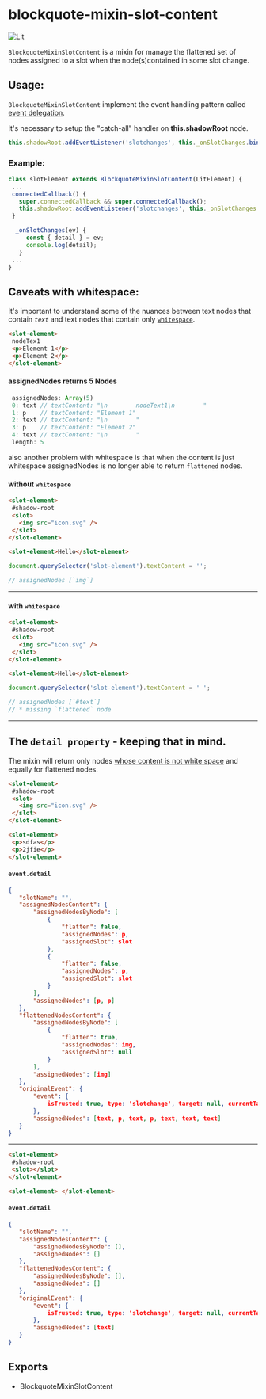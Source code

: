 # blockquote-mixin-slot-content

![Lit](https://img.shields.io/badge/lit-2.0.0-blue)

`BlockquoteMixinSlotContent` is a mixin for manage the flattened set of nodes assigned to a slot when the node(s)contained in some slot change.

## Usage:

`BlockquoteMixinSlotContent` implement the event handling pattern called [event delegation](https://javascript.info/event-delegation).

It's necessary to setup the "catch-all" handler on **this.shadowRoot** node.

```js
this.shadowRoot.addEventListener('slotchanges', this._onSlotChanges.bind(this));
```

### Example:

```js
class slotElement extends BlockquoteMixinSlotContent(LitElement) {
 ...
 connectedCallback() {
   super.connectedCallback && super.connectedCallback();
   this.shadowRoot.addEventListener('slotchanges', this._onSlotChanges.bind(this));
 }

  _onSlotChanges(ev) {
     const { detail } = ev;
     console.log(detail);
   }
 ...
}
```

## Caveats with whitespace:

It's important to understand some of the nuances between text nodes that contain _`text`_ and text nodes that contain only [`whitespace`](https://developer.mozilla.org/en-US/docs/Web/API/Document_Object_Model/Whitespace#what_is_whitespace).

```html
<slot-element>
 nodeTex1
 <p>Element 1</p>
 <p>Element 2</p>
</slot-element>
```

#### assignedNodes returns 5 Nodes

```js
 assignedNodes: Array(5)
 0: text // textContent: "\n        nodeText1\n        "
 1: p    // textContent: "Element 1"
 2: text // textContent: "\n        "
 3: p    // textContent: "Element 2"
 4: text // textContent: "\n        "
 length: 5
```

also another problem with whitespace is that when the content is just whitespace assignedNodes is no longer able to return `flattened` nodes.

#### without `whitespace`

```html
<slot-element>
 #shadow-root
 <slot>
   <img src="icon.svg" />
 </slot>
</slot-element>

<slot-element>Hello</slot-element>
```
```js
document.querySelector('slot-element').textContent = '';

// assignedNodes [`img`]
```


<hr>

#### with `whitespace`

```html
<slot-element>
 #shadow-root
 <slot>
   <img src="icon.svg" />
 </slot>
</slot-element>

<slot-element>Hello</slot-element>
```
```js
document.querySelector('slot-element').textContent = ' ';

// assignedNodes [`#text`]
// * missing `flattened` node
```



<hr>

## The `detail property` - keeping that in mind.

The mixin will return only nodes [whose content is not white space](https://developer.mozilla.org/en-US/docs/Web/API/Document_Object_Model/Whitespace#whitespace_helper_functions)
and equally for flattened nodes.

```html
<slot-element>
 #shadow-root
 <slot>
   <img src="icon.svg" />
 </slot>
</slot-element>

<slot-element>
 <p>sdfas</p>
 <p>2jfie</p>
</slot-element>
```

#### `event.detail`

```json
{
   "slotName": "",
   "assignedNodesContent": {
       "assignedNodesByNode": [
           {
               "flatten": false,
               "assignedNodes": p,
               "assignedSlot": slot
           },
           {
               "flatten": false,
               "assignedNodes": p,
               "assignedSlot": slot
           }
       ],
       "assignedNodes": [p, p]
   },
   "flattenedNodesContent": {
       "assignedNodesByNode": [
           {
               "flatten": true,
               "assignedNodes": img,
               "assignedSlot": null
           }
       ],
       "assignedNodes": [img]
   },
   "originalEvent": {
       "event": {
           isTrusted: true, type: 'slotchange', target: null, currentTarget: null, ...
       },
       "assignedNodes": [text, p, text, p, text, text, text]
   }
}
```

<hr>

```html
<slot-element>
 #shadow-root
 <slot></slot>
</slot-element>

<slot-element> </slot-element>
```

#### `event.detail`

```json
{
   "slotName": "",
   "assignedNodesContent": {
       "assignedNodesByNode": [],
       "assignedNodes": []
   },
   "flattenedNodesContent": {
       "assignedNodesByNode": [],
       "assignedNodes": []
   },
   "originalEvent": {
       "event": {
           isTrusted: true, type: 'slotchange', target: null, currentTarget: null, ...
       },
       "assignedNodes": [text]
   }
}
```

## Exports

- BlockquoteMixinSlotContent

